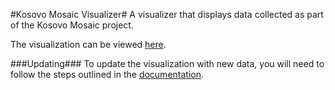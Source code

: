 #Kosovo Mosaic Visualizer#
A visualizer that displays data collected as part of the Kosovo Mosaic project. 

The visualization can be viewed [here](http://assemblio.github.io/kosovo-mosaic-visualizer/).

###Updating###
To update the visualization with new data, you will need to follow the steps outlined in the [documentation](https://github.com/assemblio/kosovo-mosaic-visualizer/tree/master/documentation).
